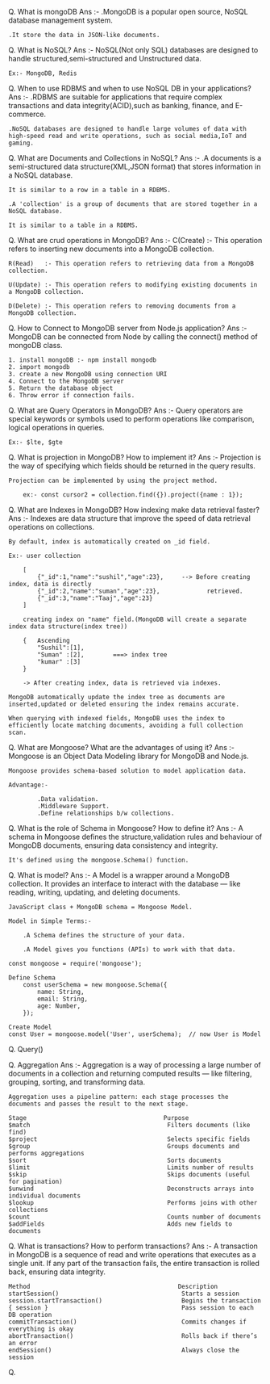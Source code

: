 Q. What is mongoDB
Ans :-
    .MongoDB is a popular open source, NoSQL database management system.

    .It store the data in JSON-like documents.

Q. What is NoSQL?
Ans :-
    NoSQL(Not only SQL) databases are designed to handle structured,semi-structured and Unstructured data.

    Ex:- MongoDB, Redis

Q. When to use RDBMS and when to use NoSQL DB in your applications?
Ans :-
    .RDBMS are suitable for applications that require complex transactions and data integrity(ACID),such as banking, finance, and E-commerce.

    .NoSQL databases are designed to handle large volumes of data with high-speed read and write operations, such as social media,IoT and gaming.

Q. What are Documents and Collections in NoSQL?
Ans :-
    .A documents is a semi-structured data structure(XML,JSON format) that stores information in a NoSQL database.

    It is similar to a row in a table in a RDBMS.

    .A 'collection' is a group of documents that are stored together in a NoSQL database.

    It is similar to a table in a RDBMS.

Q. What are crud operations in MongoDB?
Ans :-
    C(Create) :- This operation refers to inserting new documents into a MongoDB collection.

    R(Read)   :- This operation refers to retrieving data from a MongoDB collection.

    U(Update) :- This operation refers to modifying existing documents in a MongoDB collection.

    D(Delete) :- This operation refers to removing documents from a MongoDB collection.

Q. How to Connect to MongoDB server from Node.js application?
Ans :-
    MongoDB can be connected from Node by calling the connect() method of mongoDB class.

    1. install mongoDB :- npm install mongodb
    2. import mongodb
    3. create a new MongoDB using connection URI
    4. Connect to the MongoDB server
    5. Return the database object
    6. Throw error if connection fails.

Q. What are Query Operators in MongoDB?
Ans :-
    Query operators are special keywords or symbols used to perform operations like comparison, logical operations in queries.

    Ex:- $lte, $gte

Q. What is projection in MongoDB? How to implement it?
Ans :-
    Projection is the way of specifying which fields should be returned in the query results.

    Projection can be implemented by using the project method.

        ex:- const cursor2 = collection.find({}).project({name : 1});

Q. What are Indexes in MongoDB? How indexing make data retrieval faster?
Ans :-
    Indexes are data structure that improve the speed of data retrieval operations on collections.

    By default, index is automatically created on _id field.

    Ex:- user collection

        [
            {"_id":1,"name":"sushil","age":23},     --> Before creating index, data is directly
            {"_id":2,"name":"suman","age":23},             retrieved.
            {"_id":3,"name":"Taaj","age":23}
        ]

        creating index on "name" field.(MongoDB will create a separate index data structure(index tree))

        {   Ascending
            "Sushil":[1],
            "Suman" :[2],        ===> index tree
            "kumar" :[3]
        }

        -> After creating index, data is retrieved via indexes.

    MongoDB automatically update the index tree as documents are inserted,updated or deleted ensuring the index remains accurate.

    When querying with indexed fields, MongoDB uses the index to efficiently locate matching documents, avoiding a full collection scan.

Q. What are Mongoose? What are the advantages of using it?
Ans :-
    Mongoose is an Object Data Modeling library for MongoDB and Node.js.

    Mongoose provides schema-based solution to model application data.

    Advantage:-

            .Data validation.
            .Middleware Support.
            .Define relationships b/w collections.

Q. What is the role of Schema in Mongoose? How to define it?
Ans :-
    A schema in Mongoose defines the structure,validation rules and behaviour of MongoDB documents, ensuring data consistency and integrity.

    It's defined using the mongoose.Schema() function.

Q. What is model?
Ans :-
    A Model is a wrapper around a MongoDB collection. It provides an interface to interact with the database — like reading, writing, updating, and deleting documents.

    JavaScript class + MongoDB schema = Mongoose Model.

    Model in Simple Terms:-
    
        .A Schema defines the structure of your data.

        .A Model gives you functions (APIs) to work with that data.

    const mongoose = require('mongoose');

    Define Schema
        const userSchema = new mongoose.Schema({
            name: String,
            email: String,
            age: Number,
        });

    Create Model
    const User = mongoose.model('User', userSchema);  // now User is Model

Q. Query()

Q. Aggregation
Ans :-
    Aggregation is a way of processing a large number of documents in a collection and returning computed results — like filtering, grouping, sorting, and transforming data.

    Aggregation uses a pipeline pattern: each stage processes the documents and passes the result to the next stage.

    Stage	                                   Purpose
    $match	                                    Filters documents (like find)
    $project	                                Selects specific fields
    $group	                                    Groups documents and performs aggregations
    $sort	                                    Sorts documents
    $limit	                                    Limits number of results
    $skip	                                    Skips documents (useful for pagination)
    $unwind	                                    Deconstructs arrays into individual documents
    $lookup	                                    Performs joins with other collections
    $count	                                    Counts number of documents
    $addFields	                                Adds new fields to documents

Q. What is transactions? How to perform transactions?
Ans :-
    A transaction in MongoDB is a sequence of read and write operations that executes as a single unit.
    If any part of the transaction fails, the entire transaction is rolled back, ensuring data integrity.

    Method	                                       Description
    startSession()	                                Starts a session
    session.startTransaction()	                    Begins the transaction
    { session }	                                    Pass session to each DB operation
    commitTransaction()	                            Commits changes if everything is okay
    abortTransaction()	                            Rolls back if there’s an error
    endSession()	                                Always close the session

Q. 